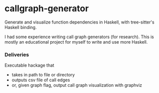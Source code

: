 # callgraph-generator
Generate and visualize function dependencies in Haskell, with tree-sitter's Haskell binding.

I had some experience writing call graph generators (for research). This is mostly an educational project for myself to write and use more Haskell. 

### Deliveries
Executable hackage that
- takes in path to file or directory
- outputs csv file of call edges
- or, given graph flag, output call graph visualization with graphviz



